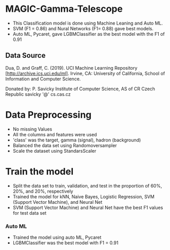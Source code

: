 # MAGIC-Gamma-Telescope

- This Classification model is done using Machine Leaning and Auto ML.
- SVM (F1 = 0.86)  and Nural Networks (F1= 0.88) gave best models.
- Auto ML, Pycaret, gave LGBMClassifier as the best model with the F1 of 0.91

## Data Source

Dua, D. and Graff, C. (2019). UCI Machine Learning Repository [http://archive.ics.uci.edu/ml]. Irvine, CA: University of California, School of Information and Computer Science.

Donated by:
P. Savicky
Institute of Computer Science, AS of CR
Czech Republic
savicky '@' cs.cas.cz

# Data Preprocessing
- No missing Values
- All the columns and features were used
- 'class' was the target, gamma (signal), hadron (background)
- Balanced the data set using Randomoversampler
- Scale the dataset using StandarsScaler

# Train the model
- Split the data set to train, validation, and test in the proportion of 60%, 20%, and 20%, respectively
- Trained the model for kNN, Naive Bayes, Logistic Regression, SVM (Support Vector Machine), and Neural Net
- SVM (Support Vector Machine) and Neural Net have the best F1 values for test data set

### Auto ML
- Trained the model using auto ML, Pycaret
-  LGBMClassifier was the best model with F1 = 0.91


  
